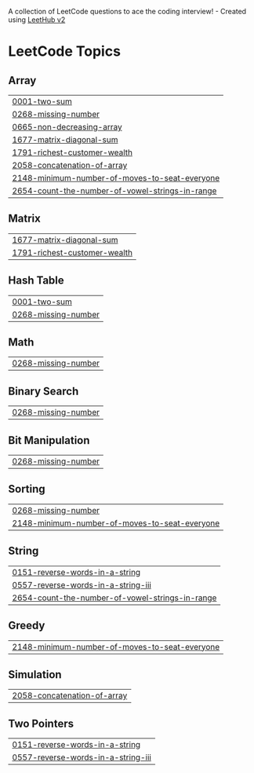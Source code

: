 A collection of LeetCode questions to ace the coding interview! - Created using [LeetHub v2](https://github.com/arunbhardwaj/LeetHub-2.0)
<!---LeetCode Topics Start-->
# LeetCode Topics
## Array
|  |
| ------- |
| [0001-two-sum](https://github.com/Ragesh-KV/LEETCODE-PROBLEMS/tree/master/0001-two-sum) |
| [0268-missing-number](https://github.com/Ragesh-KV/LEETCODE-PROBLEMS/tree/master/0268-missing-number) |
| [0665-non-decreasing-array](https://github.com/Ragesh-KV/LEETCODE-PROBLEMS/tree/master/0665-non-decreasing-array) |
| [1677-matrix-diagonal-sum](https://github.com/Ragesh-KV/LEETCODE-PROBLEMS/tree/master/1677-matrix-diagonal-sum) |
| [1791-richest-customer-wealth](https://github.com/Ragesh-KV/LEETCODE-PROBLEMS/tree/master/1791-richest-customer-wealth) |
| [2058-concatenation-of-array](https://github.com/Ragesh-KV/LEETCODE-PROBLEMS/tree/master/2058-concatenation-of-array) |
| [2148-minimum-number-of-moves-to-seat-everyone](https://github.com/Ragesh-KV/LEETCODE-PROBLEMS/tree/master/2148-minimum-number-of-moves-to-seat-everyone) |
| [2654-count-the-number-of-vowel-strings-in-range](https://github.com/Ragesh-KV/LEETCODE-PROBLEMS/tree/master/2654-count-the-number-of-vowel-strings-in-range) |
## Matrix
|  |
| ------- |
| [1677-matrix-diagonal-sum](https://github.com/Ragesh-KV/LEETCODE-PROBLEMS/tree/master/1677-matrix-diagonal-sum) |
| [1791-richest-customer-wealth](https://github.com/Ragesh-KV/LEETCODE-PROBLEMS/tree/master/1791-richest-customer-wealth) |
## Hash Table
|  |
| ------- |
| [0001-two-sum](https://github.com/Ragesh-KV/LEETCODE-PROBLEMS/tree/master/0001-two-sum) |
| [0268-missing-number](https://github.com/Ragesh-KV/LEETCODE-PROBLEMS/tree/master/0268-missing-number) |
## Math
|  |
| ------- |
| [0268-missing-number](https://github.com/Ragesh-KV/LEETCODE-PROBLEMS/tree/master/0268-missing-number) |
## Binary Search
|  |
| ------- |
| [0268-missing-number](https://github.com/Ragesh-KV/LEETCODE-PROBLEMS/tree/master/0268-missing-number) |
## Bit Manipulation
|  |
| ------- |
| [0268-missing-number](https://github.com/Ragesh-KV/LEETCODE-PROBLEMS/tree/master/0268-missing-number) |
## Sorting
|  |
| ------- |
| [0268-missing-number](https://github.com/Ragesh-KV/LEETCODE-PROBLEMS/tree/master/0268-missing-number) |
| [2148-minimum-number-of-moves-to-seat-everyone](https://github.com/Ragesh-KV/LEETCODE-PROBLEMS/tree/master/2148-minimum-number-of-moves-to-seat-everyone) |
## String
|  |
| ------- |
| [0151-reverse-words-in-a-string](https://github.com/Ragesh-KV/LEETCODE-PROBLEMS/tree/master/0151-reverse-words-in-a-string) |
| [0557-reverse-words-in-a-string-iii](https://github.com/Ragesh-KV/LEETCODE-PROBLEMS/tree/master/0557-reverse-words-in-a-string-iii) |
| [2654-count-the-number-of-vowel-strings-in-range](https://github.com/Ragesh-KV/LEETCODE-PROBLEMS/tree/master/2654-count-the-number-of-vowel-strings-in-range) |
## Greedy
|  |
| ------- |
| [2148-minimum-number-of-moves-to-seat-everyone](https://github.com/Ragesh-KV/LEETCODE-PROBLEMS/tree/master/2148-minimum-number-of-moves-to-seat-everyone) |
## Simulation
|  |
| ------- |
| [2058-concatenation-of-array](https://github.com/Ragesh-KV/LEETCODE-PROBLEMS/tree/master/2058-concatenation-of-array) |
## Two Pointers
|  |
| ------- |
| [0151-reverse-words-in-a-string](https://github.com/Ragesh-KV/LEETCODE-PROBLEMS/tree/master/0151-reverse-words-in-a-string) |
| [0557-reverse-words-in-a-string-iii](https://github.com/Ragesh-KV/LEETCODE-PROBLEMS/tree/master/0557-reverse-words-in-a-string-iii) |
<!---LeetCode Topics End-->
